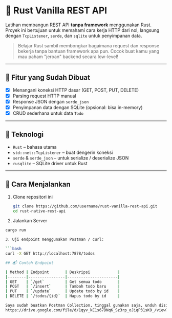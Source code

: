 # 🦀 Rust Vanilla REST API

Latihan membangun REST API **tanpa framework** menggunakan Rust. Proyek ini bertujuan untuk memahami cara kerja HTTP dari nol, langsung dengan `TcpListener`, `serde`, dan `sqlite` untuk penyimpanan data.

> Belajar Rust sambil membongkar bagaimana request dan response bekerja tanpa bantuan framework apa pun. Cocok buat kamu yang mau paham "jeroan" backend secara low-level!

---

## 🚧 Fitur yang Sudah Dibuat

- [x] Menangani koneksi HTTP dasar (GET, POST, PUT, DELETE)
- [x] Parsing request HTTP manual
- [x] Response JSON dengan `serde_json`
- [x] Penyimpanan data dengan SQLite (opsional: bisa in-memory)
- [x] CRUD sederhana untuk data `Todo`

---

## 🧱 Teknologi

- `Rust` – bahasa utama
- `std::net::TcpListener` – buat dengerin koneksi
- `serde` & `serde_json` – untuk serialize / deserialize JSON
- `rusqlite` – SQLite driver untuk Rust

---

## 🏁 Cara Menjalankan

1. Clone repositori ini

   ```bash
   git clone https://github.com/username/rust-vanilla-rest-api.git
   cd rust-native-rest-api

2. Jalankan Server

```bash
cargo run

3. Uji endpoint menggunakan Postman / curl:

```bash
curl -X GET http://localhost:7878/todos

## 📬 Contoh Endpoint

| Method | Endpoint       | Deskripsi            |
|--------|----------------|----------------------|
| GET    | `/get`         | Get semua todo       |
| POST   | `/insert`      | Tambah todo baru     |
| PUT    | `/update`      | Update todo by id    |
| DELETE | `/todos/{id}`  | Hapus todo by id     |

Saya sudah buatkan Postman Collection, tinggal gunakan saja, unduh disini
https://drive.google.com/file/d/1qyv_kE1s67DNqK_Sz3rp_oJiqP31sK9_/view?usp=sharing
